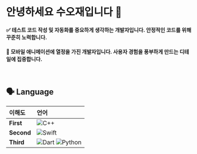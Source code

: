 # 안녕하세요 수오재입니다 👋

#### ✅ 테스트 코드 작성 및 자동화를 중요하게 생각하는 개발자입니다. 안정적인 코드를 위해 꾸준히 노력합니다. <br/>
#### 🎨 모바일 애니메이션에 열정을 가진 개발자입니다. 사용자 경험을 풍부하게 만드는 디테일에 집중합니다.


<br/>

## 🗣️ Language

| **이해도**  | **언어** |
|:--------------------|:--------------|
| **First**  | ![C++](https://img.icons8.com/color/48/000000/c-plus-plus-logo.png) |
| **Second** | ![Swift](https://img.icons8.com/color/48/000000/swift.png) |
| **Third**  |  ![Dart](https://img.icons8.com/color/48/000000/dart.png) ![Python](https://img.icons8.com/color/48/000000/python.png) |
